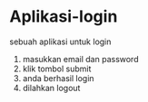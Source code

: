 # Aplikasi-login
sebuah aplikasi untuk login 
1. masukkan email dan password
2. klik tombol submit 
3. anda berhasil login
4. dilahkan logout
